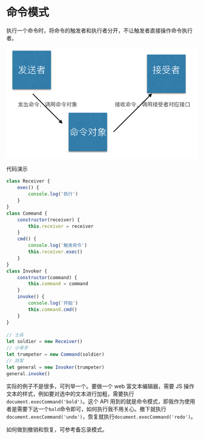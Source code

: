 # 命令模式

执行一个命令时，将命令的触发者和执行者分开，不让触发者直接操作命令执行者。

![](./img/4.png)

代码演示

```js
class Receiver {
    exec() {
        console.log('执行')
    }
}
class Command {
    constructor(receiver) {
        this.receiver = receiver
    }
    cmd() {
        console.log('触发命令')
        this.receiver.exec()
    }
}
class Invoker {
    constructor(command) {
        this.command = command
    }
    invoke() {
        console.log('开始')
        this.command.cmd()
    }
}

// 士兵
let soldier = new Receiver()
// 小号手
let trumpeter = new Command(soldier)
// 将军
let general = new Invoker(trumpeter)
general.invoke()
```

实际的例子不是很多，可列举一个。要做一个 web 富文本编辑器，需要 JS 操作文本的样式，例如要对选中的文本进行加粗，需要执行`document.execCommand('bold')`。这个 API 用到的就是命令模式，即我作为使用者是需要下达一个`bold`命令即可，如何执行我不用关心。撤下就执行`document.execCommand('undo')`，恢复就执行`document.execCommand('redo')`。

如何做到撤销和恢复，可参考备忘录模式。
